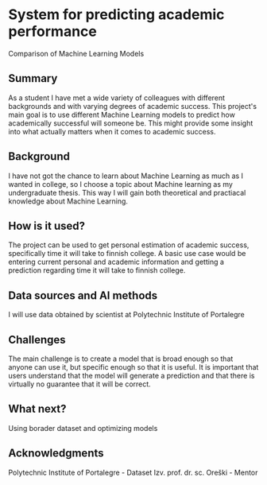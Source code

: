 # System for predicting academic performance

Comparison of Machine Learning Models

## Summary

As a student I have met a wide variety of colleagues with different backgrounds and with varying degrees of academic success. This project's main goal is to use different Machine Learning models to predict how academically successful will someone be. This might provide some insight into what actually matters when it comes to academic success.


## Background

I have not got the chance to learn about Machine Learning as much as I wanted in college, so I choose a topic about Machine learning as my undergraduate thesis. This way I will gain both theoretical and practiacal knowledge about Machine Learning.


## How is it used?

The project can be used to get personal estimation of academic success, specifically time it will take to finnish college. A basic use case would be entering current personal and academic information and getting a prediction regarding time it will take to finnish college.




## Data sources and AI methods
I will use data obtained by scientist at Polytechnic Institute of Portalegre

## Challenges

The main challenge is to create a model that is broad enough so that anyone can use it, but specific enough so that it is useful.
It is important that users understand that the model will generate a prediction and that there is virtually no guarantee that it will be correct.

## What next?

Using borader dataset and optimizing models

## Acknowledgments

Polytechnic Institute of Portalegre - Dataset
Izv. prof. dr. sc. Oreški - Mentor